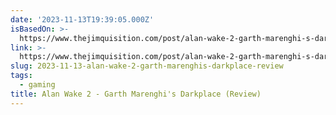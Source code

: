 ```yaml
---
date: '2023-11-13T19:39:05.000Z'
isBasedOn: >-
  https://www.thejimquisition.com/post/alan-wake-2-garth-marenghi-s-darkplace-review
link: >-
  https://www.thejimquisition.com/post/alan-wake-2-garth-marenghi-s-darkplace-review
slug: 2023-11-13-alan-wake-2-garth-marenghis-darkplace-review
tags:
  - gaming
title: Alan Wake 2 - Garth Marenghi's Darkplace (Review)
---
```


